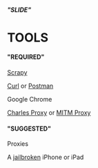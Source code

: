 ###### **"SLIDE"**
# TOOLS
#### **"REQUIRED"**
[Scrapy](https://scrapy.org/)

[Curl](https://curl.haxx.se/) or [Postman](https://www.getpostman.com/apps)

Google Chrome

[Charles Proxy](https://www.charlesproxy.com/) or [MITM Proxy](https://mitmproxy.org/)

#### **"SUGGESTED"**
Proxies

A [jailbroken](https://www.reddit.com/r/jailbreak) iPhone or iPad